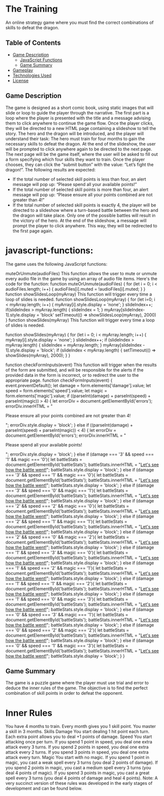 # The Training

An online strategy game where you must find the correct combinations of skills to defeat the dragon.

## Table of Contents

- [Game Description](#game-description)
  - [JavaScript Functions](#javascript-functions)
  - [Game Summary](#game-summary)
- [Gameplay](#gameplay)
- [Technologies Used](#technologies-used)
- [License](#license)

## Game Description

The game is designed as a short comic book, using static images that will slide or loop to guide the player through the narrative. The first part is a loop where the player is presented with the title and a message advising them to click anywhere to continue the game flow. Once the player clicks, they will be directed to a new HTML page containing a slideshow to tell the story. The hero and the dragon will be introduced, and the player will understand their task: The hero must train for four months to gain the necessary skills to defeat the dragon.
At the end of the slideshow, the user will be prompted to click anywhere again to be directed to the next page. The next page will be the game itself, where the user will be asked to fill out a form specifying which four skills they want to train. Once the player chooses, they can click the “submit button” with the value: “Let’s fight the dragon!”.
The following results are expected:
- If the total number of selected skill points is less than four, an alert message will pop up: “Please spend all your available points!”
- If the total number of selected skill points is more than four, an alert message will pop up: “Please ensure all your points combined are not greater than 4!”
- If the total number of selected skill points is exactly 4, the player will be directed to a slideshow where a turn-based battle between the hero and the dragon will take place. Only one of the possible battles will result in the victory of the hero.
At the end of the slideshow, a message will prompt the player to click anywhere. This way, they will be redirected to the first page again.
# javascript-functions:
The game uses the following JavaScript functions:

muteOrUnmute(audioFiles)
This function allows the user to mute or unmute every audio file in the game by using an array of audio file items. Here's the code for the function:
function muteOrUnmute(audioFiles) {
  for (let i = 0; i < audioFiles.length; i++) {
    audioFiles[i].muted = !audioFiles[i].muted;
  }
}
function showSlidesLoop(myArray)
This function will trigger every time a loop of slides is needed.
function showSlidesLoop(myArray) {
    for (let i=0; i < myArray.length; i++) {
        myArray[i].style.display = 'none';
    }
    slideIndex++;
    if(slideIndex > myArray.length) {
        slideIndex = 1;
    }
    myArray[slideIndex-1].style.display = 'block'
    setTimeout(() => showSlidesLoop(myArray), 2000) 
}
function showSlides(myArray) 
This function will trigger every time a loop of slides is needed.


function showSlides(myArray) {
  for (let i = 0; i < myArray.length; i++) {
      myArray[i].style.display = 'none';
  }
  slideIndex++;
  if (slideIndex > myArray.length) {
      slideIndex = myArray.length;
  }
  myArray[slideIndex - 1].style.display = 'block';
  if (slideIndex < myArray.length) {
      setTimeout(() => showSlides(myArray), 2000);
  }
}

function checkFormInputs(event)
This function will trigger when the results of the form are submitted, and will be responsible for the alerts if the provided data in the form is incorrect, or to redirect the user to the appropriate page.
function checkFormInputs(event) {
  event.preventDefault();
  let damage = form.elements['damage'].value;
  let speed = form.elements['speed'].value;
  let magic = form.elements['magic'].value;
  if ((parseInt(damage) + parseInt(speed) + parseInt(magic)) > 4) {
    let errorDiv = document.getElementById('errors');
    errorDiv.innerHTML = "<p>Please ensure all your points combined are not greater than 4!</p>";
    errorDiv.style.display = 'block';
  } else if ((parseInt(damage) + parseInt(speed) + parseInt(magic)) < 4) {
    let errorDiv = document.getElementById('errors');
    errorDiv.innerHTML = "<p>Please spend all your available points!</p>";
    errorDiv.style.display = 'block';
  } else if (damage === '3' && speed === '1' && magic === '0'){
    let battleStats = document.getElementById('battleStats');
    battleStats.innerHTML = "<a href='310.html'>Let's see how the battle went!</a>";
    battleStats.style.display = 'block';
  } else if (damage === '3' && speed === '1' && magic === '0'){
    let battleStats = document.getElementById('battleStats');
    battleStats.innerHTML = "<a href='310.html'>Let's see how the battle went!</a>";
    battleStats.style.display = 'block';
  } else if (damage === '3' && speed === '0' && magic === '1'){
    let battleStats = document.getElementById('battleStats');
    battleStats.innerHTML = "<a href='301.html'>Let's see how the battle went!</a>";
    battleStats.style.display = 'block';
  } else if (damage === '2' && speed === '2' && magic === '0'){
    let battleStats = document.getElementById('battleStats');
    battleStats.innerHTML = "<a href='220.html'>Let's see how the battle went!</a>";
    battleStats.style.display = 'block';
  } else if (damage === '2' && speed === '1' && magic === '1'){
    let battleStats = document.getElementById('battleStats');
    battleStats.innerHTML = "<a href='211.html'>Let's see how the battle went!</a>";
    battleStats.style.display = 'block';
  } else if (damage === '2' && speed === '0' && magic === '2'){
    let battleStats = document.getElementById('battleStats');
    battleStats.innerHTML = "<a href='202.html'>Let's see how the battle went!</a>";
    battleStats.style.display = 'block';
  } else if (damage === '1' && speed === '3' && magic === '0'){
    let battleStats = document.getElementById('battleStats');
    battleStats.innerHTML = "<a href='130.html'>Let's see how the battle went!</a>";
    battleStats.style.display = 'block';
  } else if (damage === '1' && speed === '2' && magic === '1'){
    let battleStats = document.getElementById('battleStats');
    battleStats.innerHTML = "<a href='121.html'>Let's see how the battle went!</a>";
    battleStats.style.display = 'block';
  } else if (damage === '1' && speed === '1' && magic === '2'){
    let battleStats = document.getElementById('battleStats');
    battleStats.innerHTML = "<a href='112.html'>Let's see how the battle went!</a>";
    battleStats.style.display = 'block';
  } else if (damage === '1' && speed === '0' && magic === '3'){
    let battleStats = document.getElementById('battleStats');
    battleStats.innerHTML = "<a href='103.html'>Let's see how the battle went!</a>";
    battleStats.style.display = 'block';
  } else if (damage === '0' && speed === '3' && magic === '1'){
    let battleStats = document.getElementById('battleStats');
    battleStats.innerHTML = "<a href='031.html'>Let's see how the battle went!</a>";
    battleStats.style.display = 'block';
  } else if (damage === '0' && speed === '2' && magic === '2'){
    let battleStats = document.getElementById('battleStats');
    battleStats.innerHTML = "<a href='022.html'>Let's see how the battle went!</a>";
    battleStats.style.display = 'block';
  } else if (damage === '0' && speed === '1' && magic === '3'){
    let battleStats = document.getElementById('battleStats');
    battleStats.innerHTML = "<a href='310.html'>Let's see how the battle went!</a>";
    battleStats.style.display = 'block';
  }
}


## Game Summary
The game is a puzzle game where the player must use trial and error to deduce the inner rules of the game. The objective is to find the perfect combination of skill points in order to defeat the opponent.

# Inner Rules
You have 4 months to train.
Every month gives you 1 skill point.
You master a skill in 3 months.
Skills
Damage
You start dealing 1 hit point each turn.
Each extra point allows you to deal +1 points of damage.
Speed
You start attacking once per turn.
If you spend 1 point in speed, you deal one extra attack every 3 turns.
If you spend 2 points in speed, you deal one extra attack every 2 turns.
If you spend 3 points in speed, you deal one extra attack every turn.
Magic
You start with no magic.
If you spend 1 point in magic, you cast a weak spell every 3 turns (you deal 2 points of damage).
If you spend 2 points in magic, you cast a medium spell every 3 turns (you deal 4 points of magic).
If you spend 3 points in magic, you cast a great spell every 3 turns (you deal 4 points of damage and heal 4 points).
Note: A very succinct version of these rules was developed in the early stages of development and can be found below.

</head>
<body>
    <script>
        // Declare prompt variables

        let attack;
        let speed;
        let magic;

        attack = parseInt(prompt('Attack: ', '0'), 10);
        speed = parseInt(prompt('Speed: ', '0'), 10);
        magic = parseInt(prompt('Magic: ', '0'), 10);


        // Declare action-turn variables

        let hero_initial_health_points;
        let dragon_initial_health_points;
        let turn_one_hero_deals_damage;
        let turn_one_dragon_deals_damage;
        let turn_one_hero_health_points;
        let turn_one_dragon_health_points;
        let turn_two_hero_deals_damage;
        let turn_two_dragon_deals_damage;
        let turn_two_hero_health_points;
        let turn_two_dragon_health_points;
        let turn_three_hero_deals_damage;
        let turn_three_hero_magic_damage;
        let turn_three_hero_attack_damage;
        let turn_three_dragon_deals_damage;
        let turn_three_hero_healing_spell;
        let turn_three_hero_health_points;
        let turn_three_dragon_health_points;
        let turn_four_hero_deals_damage;
        let turn_four_dragon_deals_damage;
        let turn_four_hero_health_points;
        let turn_four_dragon_health_points;
        let turn_five_hero_deals_damage;
        let turn_five_dragon_deals_damage;
        let turn_five_hero_health_points;
        let turn_five_dragon_health_points;

        // Define Initial Status

        hero_initial_health_points = 5;
        console.log('Hero initial health: ' + hero_initial_health_points);

        dragon_initial_health_points = 15;
        console.log('Dragon initial health: ' + dragon_initial_health_points);

        // Define Turn One Actions

        if (speed == 3) {
            turn_one_hero_deals_damage = 2* (attack + 1);
        } else {
            turn_one_hero_deals_damage = attack + 1;
        }

        turn_one_dragon_deals_damage = 2

        turn_one_hero_health_points = 5 - turn_one_dragon_deals_damage;
        turn_one_dragon_health_points = 15 - turn_one_hero_deals_damage;

        console.log('Hero Health Points after turn one: ' + turn_one_hero_health_points);
        console.log('Dragon Health Points after turn one: ' + turn_one_dragon_health_points);

        // Define Turn-Two Actions

        if (speed == 3 || speed == 2) {
            turn_two_hero_deals_damage = 2* (attack + 1);
        } else {
            turn_two_hero_deals_damage = attack + 1;
        }
        turn_two_dragon_deals_damage = 2;

        turn_two_hero_health_points = turn_one_hero_health_points - turn_two_dragon_deals_damage;
        turn_two_dragon_health_points = turn_one_dragon_health_points - turn_two_hero_deals_damage;

        console.log('Hero Health Points after turn two: ' + turn_two_hero_health_points);
        console.log('Dragon Health Points after turn two: ' + turn_two_dragon_health_points);

        // Define Turn-Three Actions

        if (speed == 1 || speed == 3) {
            turn_three_hero_attack_damage = 2* (attack + 1);
        } else {
            turn_three_hero_attack_damage = attack + 1;
        }
        if (magic == 1) {
            turn_three_hero_magic_damage = 2;
        } else if (magic == 2 || magic == 3 ) {
            turn_three_hero_magic_damage = 4;
        } else {
            turn_three_hero_magic_damage = 0;
        }
        if (magic == 3) {
            turn_three_hero_healing_spell = 4;
        } else {
            turn_three_hero_healing_spell = 0;
        }


        turn_three_hero_deals_damage = turn_three_hero_attack_damage + turn_three_hero_magic_damage;
        turn_three_dragon_deals_damage = 2;

        turn_three_hero_health_points = turn_two_hero_health_points - turn_three_dragon_deals_damage + turn_three_hero_healing_spell;
        turn_three_dragon_health_points = turn_two_dragon_health_points - turn_three_hero_deals_damage;

        console.log('Hero Health Points after turn three: ' + turn_three_hero_health_points);
        console.log('Dragon Health Points after turn three: ' + turn_two_dragon_health_points);

        // Define Turn-Four Actions

        if (speed == 3 || speed == 2) {
            turn_four_hero_deals_damage = 2* (attack + 1);
        } else {
            turn_four_hero_deals_damage = attack + 1;
        }

        turn_four_dragon_deals_damage = 2

        turn_four_hero_health_points = turn_three_hero_health_points - turn_four_dragon_deals_damage;
        turn_four_dragon_health_points = turn_three_dragon_health_points - turn_four_hero_deals_damage;

        console.log('Hero Health Points after turn four: ' + turn_four_hero_health_points);
        console.log('Dragon Health Points after turn four: ' + turn_four_dragon_health_points);

        // Define Turn-Five Actions

        if (speed == 3)  {
            turn_five_hero_deals_damage = 2* (attack + 1);
        } else {
            turn_five_hero_deals_damage = attack + 1;
        }

        turn_five_dragon_deals_damage = 2

        turn_five_hero_health_points = turn_four_hero_health_points - turn_five_dragon_deals_damage;
        turn_five_dragon_health_points = turn_four_dragon_health_points - turn_five_hero_deals_damage;

        console.log('Hero Health Points after turn five: ' + turn_five_hero_health_points);
        console.log('Dragon Health Points after turn five: ' + turn_five_dragon_health_points);
    </script>
</body>
</html>

## Gameplay

Playing the game is as simple as opening it on a browser and following the instructions. To advance the game flow, you just need to click anywhere when prompted. Once you reach the form page, you need to fill it out according to the instructions and click to see the results. Here is a more detailed explanation of all game features:
# Index page:
On the index page, you have a loop and three options. You can click on the top-left corner to unmute the music, click the credits button to see a slideshow with all the credits, or click anywhere to be redirected to introVideo.html.
# Credits:
On the credits page, you will see a slideshow with the credits. You can exit this page by clicking the last image.
# introVideo:
On the introVideo page, you will see a slideshow with a brief narrative of the game. You can advance to the next page by clicking the last image.
# form.
On the form page, you will be asked to choose where to use your 4 available skill points
# battle pages:
Depending on your chosen combination of skills, you will be redirected to a different page. There are a total of 12 different valid combinations, each leading to a set of turns that represent the rules explained earlier. At the end of this slideshow, you can click on the last image to return to the main page.

## Technologies Used

The following platforms were used to document my work:
# Stack Overflow:
I researched examples of a mute/unmute button, slideshows, and working with arrays.
# w3schools
I learned about arrays, the function Array.from(), foreach(), and the differences between an array, an HTML collection, and a node list, and how to work with each one correctly. It took me some time to understand these concepts. 
# slack
I resolved some doubts and received help from the community here.
# Google Chrome Developer tools
I ensured my program looked good on every computer size, and there were no errors, other than some undefined properties that would defined later on (on another html file)
# pixl
I used pixl to edit the images. I used some of the fonts, images and resources including in this program.

## License
My game uses images and music from creative commons sources.

- The images: All images were created by upklyak and are available on Freepik.
- The battle effects: I used some effects to add to the battle. These effects are images found on opengames.org, uploaded by BenHickling, MetaShinryu, and cdgramos.
- The music: The three different music files were obtained from Opengames.org, uploaded by the user "spring spring".